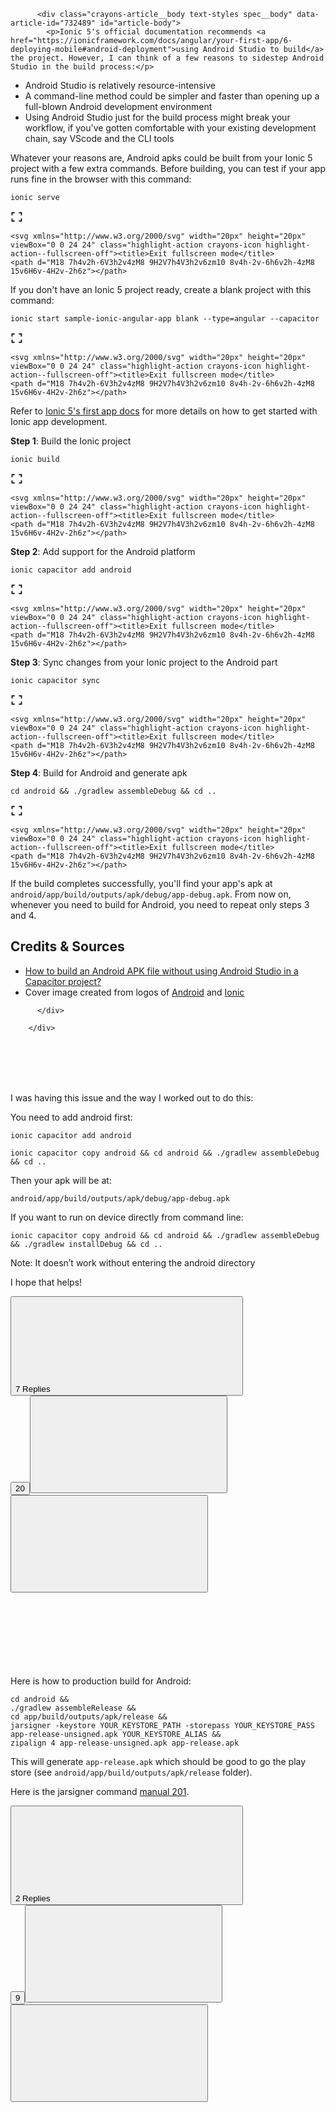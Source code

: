 <div class="crayons-article__main">

          <div class="crayons-article__body text-styles spec__body" data-article-id="732489" id="article-body">
            <p>Ionic 5's official documentation recommends <a href="https://ionicframework.com/docs/angular/your-first-app/6-deploying-mobile#android-deployment">using Android Studio to build</a> the project. However, I can think of a few reasons to sidestep Android Studio in the build process:</p>

<ul>
<li>Android Studio is relatively resource-intensive</li>
<li>A command-line method could be simpler and faster than opening up a full-blown Android development environment</li>
<li>Using Android Studio just for the build process might break your workflow, if you've gotten comfortable with your existing development chain, say VScode and the CLI tools</li>
</ul>

<p>Whatever your reasons are, Android apks could be built from your Ionic 5 project with a few extra commands. Before building, you can test if your app runs fine in the browser with this command:<br>
</p>

<div class="highlight js-code-highlight">
<pre class="highlight shell"><code>ionic serve
</code></pre>
<div class="highlight__panel js-actions-panel">
<div class="highlight__panel-action js-fullscreen-code-action">
    <svg xmlns="http://www.w3.org/2000/svg" width="20px" height="20px" viewBox="0 0 24 24" class="highlight-action crayons-icon highlight-action--fullscreen-on">
    <path d="M16 3h6v6h-2V5h-4V3zM2 3h6v2H4v4H2V3zm18 16v-4h2v6h-6v-2h4zM4 19h4v2H2v-6h2v4z"></path>
</svg>

    <svg xmlns="http://www.w3.org/2000/svg" width="20px" height="20px" viewBox="0 0 24 24" class="highlight-action crayons-icon highlight-action--fullscreen-off"><title>Exit fullscreen mode</title>
    <path d="M18 7h4v2h-6V3h2v4zM8 9H2V7h4V3h2v6zm10 8v4h-2v-6h6v2h-4zM8 15v6H6v-4H2v-2h6z"></path>
</svg>

</div>
</div>
</div>



<p>If you don't have an Ionic 5 project ready, create a blank project with this command:<br>
</p>

<div class="highlight js-code-highlight">
<pre class="highlight shell"><code>ionic start sample-ionic-angular-app blank <span class="nt">--type</span><span class="o">=</span>angular <span class="nt">--capacitor</span>
</code></pre>
<div class="highlight__panel js-actions-panel">
<div class="highlight__panel-action js-fullscreen-code-action">
    <svg xmlns="http://www.w3.org/2000/svg" width="20px" height="20px" viewBox="0 0 24 24" class="highlight-action crayons-icon highlight-action--fullscreen-on">
    <path d="M16 3h6v6h-2V5h-4V3zM2 3h6v2H4v4H2V3zm18 16v-4h2v6h-6v-2h4zM4 19h4v2H2v-6h2v4z"></path>
</svg>

    <svg xmlns="http://www.w3.org/2000/svg" width="20px" height="20px" viewBox="0 0 24 24" class="highlight-action crayons-icon highlight-action--fullscreen-off"><title>Exit fullscreen mode</title>
    <path d="M18 7h4v2h-6V3h2v4zM8 9H2V7h4V3h2v6zm10 8v4h-2v-6h6v2h-4zM8 15v6H6v-4H2v-2h6z"></path>
</svg>

</div>
</div>
</div>



<p>Refer to <a href="https://ionicframework.com/docs/angular/your-first-app">Ionic 5's first app docs</a> for more details on how to get started with Ionic app development.</p>

<p><strong>Step 1</strong>: Build the Ionic project<br>
</p>

<div class="highlight js-code-highlight">
<pre class="highlight shell"><code>ionic build
</code></pre>
<div class="highlight__panel js-actions-panel">
<div class="highlight__panel-action js-fullscreen-code-action">
    <svg xmlns="http://www.w3.org/2000/svg" width="20px" height="20px" viewBox="0 0 24 24" class="highlight-action crayons-icon highlight-action--fullscreen-on"><title>Enter fullscreen mode</title>
    <path d="M16 3h6v6h-2V5h-4V3zM2 3h6v2H4v4H2V3zm18 16v-4h2v6h-6v-2h4zM4 19h4v2H2v-6h2v4z"></path>
</svg>

    <svg xmlns="http://www.w3.org/2000/svg" width="20px" height="20px" viewBox="0 0 24 24" class="highlight-action crayons-icon highlight-action--fullscreen-off"><title>Exit fullscreen mode</title>
    <path d="M18 7h4v2h-6V3h2v4zM8 9H2V7h4V3h2v6zm10 8v4h-2v-6h6v2h-4zM8 15v6H6v-4H2v-2h6z"></path>
</svg>

</div>
</div>
</div>



<p><strong>Step 2</strong>: Add support for the Android platform<br>
</p>

<div class="highlight js-code-highlight">
<pre class="highlight shell"><code>ionic capacitor add android
</code></pre>
<div class="highlight__panel js-actions-panel">
<div class="highlight__panel-action js-fullscreen-code-action">
    <svg xmlns="http://www.w3.org/2000/svg" width="20px" height="20px" viewBox="0 0 24 24" class="highlight-action crayons-icon highlight-action--fullscreen-on"><title>Enter fullscreen mode</title>
    <path d="M16 3h6v6h-2V5h-4V3zM2 3h6v2H4v4H2V3zm18 16v-4h2v6h-6v-2h4zM4 19h4v2H2v-6h2v4z"></path>
</svg>

    <svg xmlns="http://www.w3.org/2000/svg" width="20px" height="20px" viewBox="0 0 24 24" class="highlight-action crayons-icon highlight-action--fullscreen-off"><title>Exit fullscreen mode</title>
    <path d="M18 7h4v2h-6V3h2v4zM8 9H2V7h4V3h2v6zm10 8v4h-2v-6h6v2h-4zM8 15v6H6v-4H2v-2h6z"></path>
</svg>

</div>
</div>
</div>



<p><strong>Step 3</strong>: Sync changes from your Ionic project to the Android part<br>
</p>

<div class="highlight js-code-highlight">
<pre class="highlight shell"><code>ionic capacitor <span class="nb">sync</span>
</code></pre>
<div class="highlight__panel js-actions-panel">
<div class="highlight__panel-action js-fullscreen-code-action">
    <svg xmlns="http://www.w3.org/2000/svg" width="20px" height="20px" viewBox="0 0 24 24" class="highlight-action crayons-icon highlight-action--fullscreen-on"><title>Enter fullscreen mode</title>
    <path d="M16 3h6v6h-2V5h-4V3zM2 3h6v2H4v4H2V3zm18 16v-4h2v6h-6v-2h4zM4 19h4v2H2v-6h2v4z"></path>
</svg>

    <svg xmlns="http://www.w3.org/2000/svg" width="20px" height="20px" viewBox="0 0 24 24" class="highlight-action crayons-icon highlight-action--fullscreen-off"><title>Exit fullscreen mode</title>
    <path d="M18 7h4v2h-6V3h2v4zM8 9H2V7h4V3h2v6zm10 8v4h-2v-6h6v2h-4zM8 15v6H6v-4H2v-2h6z"></path>
</svg>

</div>
</div>
</div>



<p><strong>Step 4</strong>: Build for Android and generate apk<br>
</p>

<div class="highlight js-code-highlight">
<pre class="highlight shell"><code><span class="nb">cd </span>android <span class="o">&amp;&amp;</span> ./gradlew assembleDebug <span class="o">&amp;&amp;</span> <span class="nb">cd</span> ..
</code></pre>
<div class="highlight__panel js-actions-panel">
<div class="highlight__panel-action js-fullscreen-code-action">
    <svg xmlns="http://www.w3.org/2000/svg" width="20px" height="20px" viewBox="0 0 24 24" class="highlight-action crayons-icon highlight-action--fullscreen-on"><title>Enter fullscreen mode</title>
    <path d="M16 3h6v6h-2V5h-4V3zM2 3h6v2H4v4H2V3zm18 16v-4h2v6h-6v-2h4zM4 19h4v2H2v-6h2v4z"></path>
</svg>

    <svg xmlns="http://www.w3.org/2000/svg" width="20px" height="20px" viewBox="0 0 24 24" class="highlight-action crayons-icon highlight-action--fullscreen-off"><title>Exit fullscreen mode</title>
    <path d="M18 7h4v2h-6V3h2v4zM8 9H2V7h4V3h2v6zm10 8v4h-2v-6h6v2h-4zM8 15v6H6v-4H2v-2h6z"></path>
</svg>

</div>
</div>
</div>



<p>If the build completes successfully, you'll find your app's apk at <code>android/app/build/outputs/apk/debug/app-debug.apk</code>. From now on, whenever you need to build for Android, you need to repeat only steps 3 and 4.</p>

<h2>
  <a name="credits-amp-sources" href="#credits-amp-sources">
  </a>
  Credits &amp; Sources
</h2>

<ul>
<li><a href="https://forum.ionicframework.com/t/how-to-build-an-android-apk-file-without-using-android-studio-in-a-capacitor-project/177814/9">How to build an Android APK file without using Android Studio in a Capacitor project?</a></li>
<li>Cover image created from logos of <a href="https://source.android.com/setup/start/brands">Android</a> and <a href="https://commons.wikimedia.org/wiki/File:Ionic_Logo.svg">Ionic</a>
</li>
</ul>


          </div>

        </div>


<br>
<br>
<br>
<br>


<div class="regular contents"><div class="cooked"><p dir="ltr">I was having this issue and the way I worked out to do this:</p>
<p dir="ltr">You need to add android first:</p>
<pre dir="ltr"><code class="hljs csharp" dir="ltr">ionic capacitor <span class="hljs-keyword">add</span> android 
</code></pre>
<pre dir="ltr"><code class="hljs bash" dir="ltr">ionic capacitor copy android &amp;&amp; <span class="hljs-built_in">cd</span> android &amp;&amp; ./gradlew assembleDebug &amp;&amp; <span class="hljs-built_in">cd</span> ..
</code></pre>
<p dir="ltr">Then your apk will be at:</p>
<pre dir="ltr"><code class="hljs lua" dir="ltr">android/app/build/outputs/apk/<span class="hljs-built_in">debug</span>/app-<span class="hljs-built_in">debug</span>.apk
</code></pre>
<p dir="ltr">If you want to run on device directly from command line:</p>
<pre dir="ltr"><code class="hljs bash" dir="ltr">ionic capacitor copy android &amp;&amp; <span class="hljs-built_in">cd</span> android &amp;&amp; ./gradlew assembleDebug &amp;&amp; ./gradlew installDebug &amp;&amp; <span class="hljs-built_in">cd</span> ..
</code></pre>
<p dir="ltr">Note: It doesn’t work without entering the android directory</p>
<p dir="ltr">I hope that helps!</p></div><section class="post-menu-area clearfix"><nav class="post-controls expanded"><button class="widget-button btn-flat show-replies btn-icon-text" aria-label="7 Replies" title="7 Replies"><span class="d-button-label">7 Replies</span><svg class="fa d-icon d-icon-chevron-down svg-icon svg-node" aria-hidden="true"><use xlink:href="#chevron-down"></use></svg></button><div class="actions"><div class="double-button"><button class="widget-button btn-flat button-count like-count highlight-action regular-likes btn-text" aria-label="20 people liked this post" title="20 people liked this post">20</button><button class="widget-button btn-flat toggle-like like no-text btn-icon" aria-label="like this post" title="like this post"><svg class="fa d-icon d-icon-d-unliked svg-icon svg-node" aria-hidden="true"><use xlink:href="#far-heart"></use></svg></button></div><button class="widget-button btn-flat share no-text btn-icon" aria-label="share a link to this post" title="share a link to this post" data-share-url="/t/how-to-build-an-android-apk-file-without-using-android-studio-in-a-capacitor-project/177814/9" data-post-number="9"><svg class="fa d-icon d-icon-link svg-icon svg-node" aria-hidden="true"><use xlink:href="#link"></use></svg></button></div></nav></section></div>

<br>
<br>
<br>
<br>
<br>
<br>
<br>

<div class="regular contents"><div class="cooked"><p dir="ltr">Here is how to production build for Android:</p>
<pre dir="ltr"><code class="hljs sql" dir="ltr">cd android <span class="hljs-operator">&amp;&amp;</span> 
.<span class="hljs-operator">/</span>gradlew assembleRelease <span class="hljs-operator">&amp;&amp;</span> 
cd app<span class="hljs-operator">/</span>build<span class="hljs-operator">/</span>outputs<span class="hljs-operator">/</span>apk<span class="hljs-operator">/</span><span class="hljs-keyword">release</span> <span class="hljs-operator">&amp;&amp;</span>
jarsigner <span class="hljs-operator">-</span>keystore YOUR_KEYSTORE_PATH <span class="hljs-operator">-</span>storepass YOUR_KEYSTORE_PASS app<span class="hljs-operator">-</span><span class="hljs-keyword">release</span><span class="hljs-operator">-</span>unsigned.apk YOUR_KEYSTORE_ALIAS <span class="hljs-operator">&amp;&amp;</span>
zipalign <span class="hljs-number">4</span> app<span class="hljs-operator">-</span><span class="hljs-keyword">release</span><span class="hljs-operator">-</span>unsigned.apk app<span class="hljs-operator">-</span>release.apk
</code></pre>
<p dir="ltr">This will generate <code dir="ltr">app-release.apk</code> which should be good to go the play store (see <code dir="ltr">android/app/build/outputs/apk/release</code> folder).</p>
<p dir="ltr">Here is the jarsigner command <a href="https://docs.oracle.com/en/java/javase/14/docs/specs/man/jarsigner.html" rel="nofollow noopener" dir="ltr">manual <span class="badge badge-notification clicks" title="200 clicks" dir="ltr">201</span></a>.</p></div><section class="post-menu-area clearfix"><nav class="post-controls expanded"><button class="widget-button btn-flat show-replies btn-icon-text" aria-label="2 Replies" title="2 Replies"><span class="d-button-label">2 Replies</span><svg class="fa d-icon d-icon-chevron-down svg-icon svg-node" aria-hidden="true"><use xlink:href="#chevron-down"></use></svg></button><div class="actions"><div class="double-button"><button class="widget-button btn-flat button-count like-count highlight-action regular-likes btn-text" aria-label="9 people liked this post" title="9 people liked this post">9</button><button class="widget-button btn-flat toggle-like like no-text btn-icon" aria-label="like this post" title="like this post"><svg class="fa d-icon d-icon-d-unliked svg-icon svg-node" aria-hidden="true"><use xlink:href="#far-heart"></use></svg></button></div><button class="widget-button btn-flat share no-text btn-icon" aria-label="share a link to this post" title="share a link to this post" data-share-url="/t/how-to-build-an-android-apk-file-without-using-android-studio-in-a-capacitor-project/177814/12" data-post-number="12"><svg class="fa d-icon d-icon-link svg-icon svg-node" aria-hidden="true"><use xlink:href="#link"></use></svg></button></div></nav></section></div>
